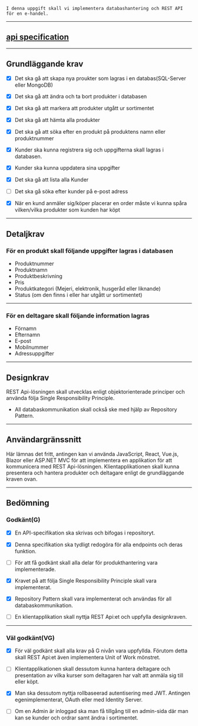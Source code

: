     I denna uppgift skall vi implementera databashantering och REST API för en e-handel.

---

## [api specification](./details/apispecification.md)

---

## Grundläggande krav

- [x] Det ska gå att skapa nya proukter som lagras i en databas(SQL-Server eller MongoDB)

- [x] Det ska gå att ändra och ta bort produkter i databasen

- [x] Det ska gå att markera att produkter utgått ur sortimentet

- [x] Det ska gå att hämta alla produkter

- [x] Det ska gå att söka efter en produkt på produktens namn eller produktnummer

- [x] Kunder ska kunna registrera sig och uppgifterna skall lagras i databasen.

- [x] Kunder ska kunna uppdatera sina uppgifter

- [x] Det ska gå att lista alla Kunder

- [ ] Det ska gå söka efter kunder på e-post adress

- [x] När en kund anmäler sig/köper placerar en order måste vi kunna spåra vilken/vilka produkter som kunden har köpt

---

## Detaljkrav

### För en produkt skall följande uppgifter lagras i databasen

- Produktnummer
- Produktnamn
- Produktbeskrivning
- Pris
- Produktkategori (Mejeri, elektronik, husgeråd eller liknande)
- Status (om den finns i eller har utgått ur sortimentet)

---

### För en deltagare skall följande information lagras

- Förnamn
- Efternamn
- E-post
- Mobilnummer
- Adressuppgifter

---

## Designkrav

REST Api-lösningen skall utvecklas enligt objektorienterade principer och använda följa Single Responsibility Principle.

- All databaskommunikation skall också ske med hjälp av Repository Pattern.

---

## Användargränssnitt

Här lämnas det fritt, antingen kan vi använda JavaScript, React, Vue.js, Blazor eller ASP.NET MVC för att implementera en applikation för att kommunicera med REST Api-lösningen. Klientapplikationen skall kunna presentera och hantera produkter och deltagare enligt de grundläggande kraven ovan.

---

## Bedömning

### Godkänt(G)

- [x] En API-specifikation ska skrivas och bifogas i repositoryt.

- [x] Denna specifikation ska tydligt redogöra för alla endpoints och deras funktion.

- [ ] För att få godkänt skall alla delar för produkthantering vara implementerade.

- [x] Kravet på att följa Single Responsibility Principle skall vara implementerat.

- [x] Repository Pattern skall vara implementerat och användas för all databaskommunikation.

- [ ] En klientapplikation skall nyttja REST Api:et och uppfylla designkraven.

---

### Väl godkänt(VG)

- [x] För väl godkänt skall alla krav på G nivån vara uppfyllda. Förutom detta skall REST Api:et även implementera Unit of Work mönstret.

- [ ] Klientapplikationen skall dessutom kunna hantera deltagare och presentation av vilka kurser som deltagaren har valt att anmäla sig till eller köpt.

- [x] Man ska dessutom nyttja rollbaseerad autentisering med JWT. Antingen egenimplementerat, OAuth eller med Identity Server.

- [ ] Om en Admin är inloggad ska man få tillgång till en admin-sida där man kan se kunder och ordrar samt ändra i sortimentet.

